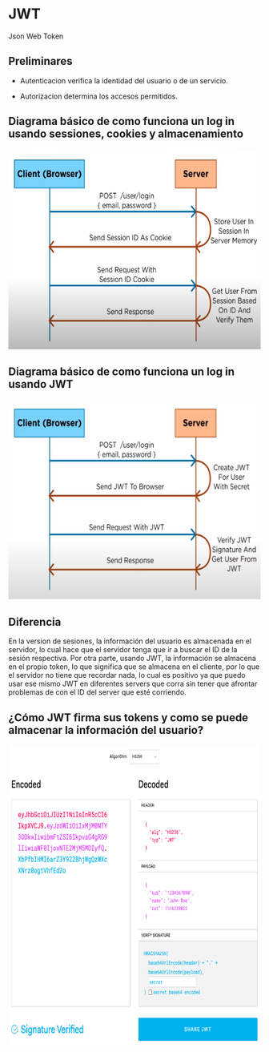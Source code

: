 # JWT

Json Web Token

## Preliminares

- Autenticacion verifica la identidad del usuario o de un servicio.

- Autorizacion determina los accesos permitidos.

## Diagrama básico de como funciona un log in usando sessiones, cookies y almacenamiento

<img src="./src/img1.png" height="400">

## Diagrama básico de como funciona un log in usando JWT

<img src="./src/img2.png" height="400" >

## Diferencia

En la version de sesiones, la información del usuario es almacenada en el servidor, lo cual hace que el servidor tenga que ir a buscar el ID de la sesión respectiva. Por otra parte, usando JWT, la información se almacena en el propio token, lo que significa que se almacena en el cliente, por lo que el servidor no tiene que recordar nada, lo cual es positivo ya que puedo usar ese mismo JWT en diferentes servers que corra sin tener que afrontar problemas de con el ID del server que esté corriendo.

## ¿Cómo JWT firma sus tokens y como se puede almacenar la información del usuario?

<img src="./src/img3.png" height="600">
